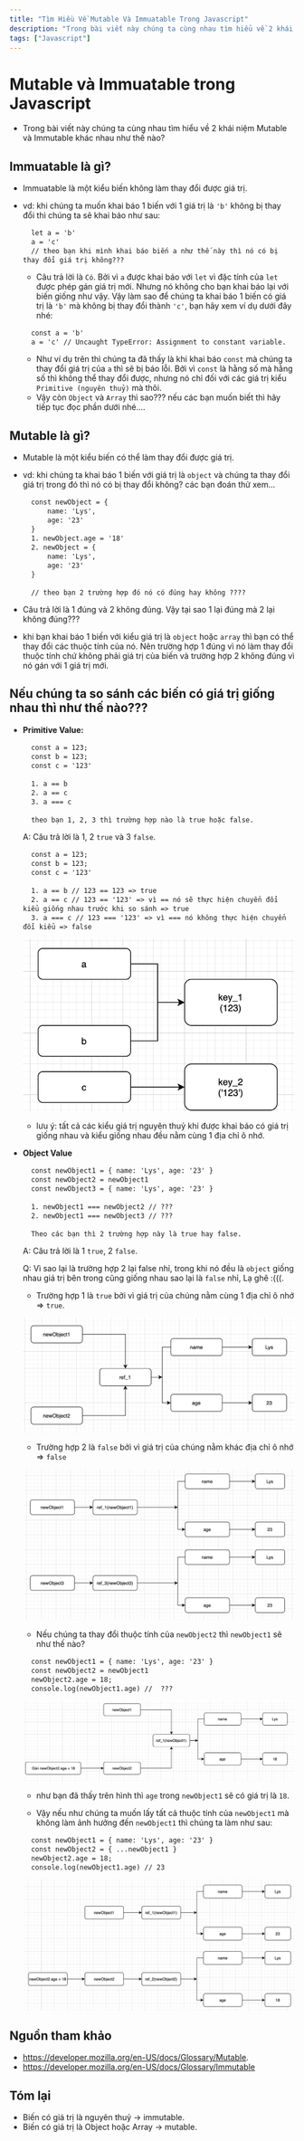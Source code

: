 ```yaml
---
title: "Tìm Hiều Về Mutable Và Immuatable Trong Javascript"
description: "Trong bài viết này chúng ta cùng nhau tìm hiểu về 2 khái niệm Mutable và Immutable khác nhau như thế nào?"
tags: ["Javascript"]
---
```

# Mutable và Immuatable trong Javascript

- Trong bài viết này chúng ta cùng nhau tìm hiểu về 2 khái niệm Mutable và Immutable khác nhau như thế nào?

## Immuatable là gì?

- Immuatable là một kiểu biến không làm thay đổi được giá trị.
- vd: khi chúng ta muốn khai báo 1 biến với 1 giá trị là `'b'` không bị thay đổi thì chúng ta sẽ khai báo như sau:
  
  ```
    let a = 'b'
    a = 'c'
    // theo bạn khi mình khai báo biến a như thế này thì nó có bị thay đổi giá trị không???
  ```

  - Câu trả lời là `Có`. Bởi vì `a` được khai báo với `let` vì đặc tính của `let` được phép gán giá trị mới. Nhưng nó không cho bạn khai báo lại với biến giống như vậy. Vậy làm sao để chúng ta khai báo 1 biến có giá trị là `'b'` mà không bị thay đổi thành `'c'`, bạn hãy xem ví dụ dưới đây nhé:

  ```
    const a = 'b'
    a = 'c' // Uncaught TypeError: Assignment to constant variable.
  ```

  - Như ví dụ trên thì chúng ta đã thấy là khi khai báo `const` mà chúng ta thay đổi giá trị của `a` thì sẽ bị báo lỗi. Bởi vì `const` là hằng số mà hằng số thì không thể thay đổi được, nhưng nó chỉ đối với các giá trị kiểu `Primitive (nguyên thuỷ)` mà thôi.
  - Vậy còn `Object` và `Array` thì sao??? nếu các bạn muốn biết thì hãy tiếp tục đọc phần dưới nhé....



## Mutable là gì?

- Mutable là một kiểu biến có thể làm thay đổi được giá trị.
- vd: khi chúng ta khai báo 1 biến với giá trị là `object` và chúng ta thay đổi giá trị trong đó thì nó có bị thay đổi không? các bạn đoán thử xem...
  
  ```
    const newObject = { 
        name: 'Lys',
        age: '23'
    }
    1. newObject.age = '18'
    2. newObject = { 
        name: 'Lys',
        age: '23'
    }

    // theo bạn 2 trường hợp đó nó có đúng hay không ???? 
  ```

- Câu trả lời là 1 đúng và 2 không đúng. Vậy tại sao 1 lại đúng mà 2 lại không đúng???
- khi bạn khai báo 1 biến với kiểu giá trị là `object` hoặc `array` thì bạn có thể thay đổi các thuộc tính của nó. Nên trường hợp 1 đúng vì nó làm thay đổi thuộc tính chứ không phải giá trị của biến và trường hợp 2 không đúng vì nó gán với 1 giá trị mới.


## Nếu chúng ta so sánh các biến có giá trị giống nhau thì như thế nào???

- **Primitive Value:**
  
  ```
    const a = 123;
    const b = 123;
    const c = '123'

    1. a == b
    2. a == c
    3. a === c

    theo bạn 1, 2, 3 thì trường hợp nào là true hoặc false. 
  ```

    A: Câu trả lời là 1, 2 `true` và 3 `false`.

  ```
    const a = 123;
    const b = 123;
    const c = '123'

    1. a == b // 123 == 123 => true
    2. a == c // 123 == '123' => vì == nó sẽ thực hiện chuyển đổi kiểu giống nhau trước khi so sánh => true
    3. a === c // 123 === '123' => vì === nó không thực hiện chuyển đổi kiểu => false
  ```

  ![Primitive](new.png)

  * lưu ý: tất cả các kiểu giá trị nguyên thuỷ khi được khai báo có giá trị giống nhau và kiểu giống nhau đều nằm cùng 1 địa chỉ ô nhớ.

- **Object Value**

  ```
    const newObject1 = { name: 'Lys', age: '23' }
    const newObject2 = newObject1
    const newObject3 = { name: 'Lys', age: '23' }

    1. newObject1 === newObject2 // ???
    2. newObject1 === newObject3 // ???

    Theo các bạn thì 2 trường hợp này là true hay false.
  ```

  A: Câu trả lời là 1 `true`, 2 `false`.

  Q: Vì sao lại là trường hợp 2 lại false nhỉ, trong khi nó đều là `object`  giống nhau giá trị bên trong cũng giống nhau sao lại là `false` nhỉ, Lạ ghê :(((.

  - Trường hợp 1 là `true` bởi vì giá trị của chúng nằm cùng 1 địa chỉ ô nhớ => `true`.

  ![hinh1](newobj.png)

  - Trường hợp 2 là `false` bởi vì giá trị của chúng nằm khác địa chỉ ô nhớ => `false`

  ![hinh2](newobj2.png)


  - Nếu chúng ta thay đổi thuộc tính của `newObject2` thì `newObject1` sẽ như thế nào?
  ```
    const newObject1 = { name: 'Lys', age: '23' }
    const newObject2 = newObject1
    newObject2.age = 18;
    console.log(newObject1.age) //  ???
  ```

  ![hinh3](newobj3.png)

  - như bạn đã thấy trên hình thì `age`  trong `newObject1` sẽ có giá trị là `18`.

  - Vậy nếu như chúng ta muốn lấy tất cả thuộc tính của `newObject1` mà không làm ảnh hưởng đến `newObject1` thì chúng ta làm như sau:

  ```
    const newObject1 = { name: 'Lys', age: '23' }
    const newObject2 = { ...newObject1 }
    newObject2.age = 18;
    console.log(newObject1.age) // 23
  ```

  ![hinh4](newobj4.png)

## Nguồn tham khảo

- https://developer.mozilla.org/en-US/docs/Glossary/Mutable.
- https://developer.mozilla.org/en-US/docs/Glossary/Immutable

## Tóm lại

- Biến có giá trị là nguyên thuỷ -> immutable.
- Biến có giá trị là Object hoặc Array -> mutable.